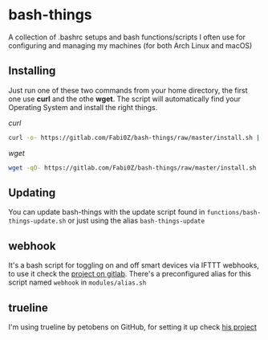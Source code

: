# bash-things

A collection of .bashrc setups and bash functions/scripts I often use for configuring and managing my machines (for both Arch Linux and macOS)

## Installing

Just run one of these two commands from your home directory, the first one use **curl** and the othe **wget**. The script will automatically find your Operating System and install the right things.

*curl*
```bash
curl -o- https://gitlab.com/Fabi0Z/bash-things/raw/master/install.sh | bash
```

*wget*
```bash
wget -qO- https://gitlab.com/Fabi0Z/bash-things/raw/master/install.sh | bash
```

## Updating

You can update bash-things with the update script found in `functions/bash-things-update.sh` or just using the alias `bash-things-update`

## webhook
It's a bash script for toggling on and off smart devices via IFTTT webhooks, to use it check the [project on gitlab](https://gitlab.com/Fabi0Z/webhook.git).
There's a preconfigured alias for this script named `webhook` in `modules/alias.sh`

## trueline
I'm using trueline by petobens on GitHub, for setting it up check [his project](https://github.com/petobens/trueline)
